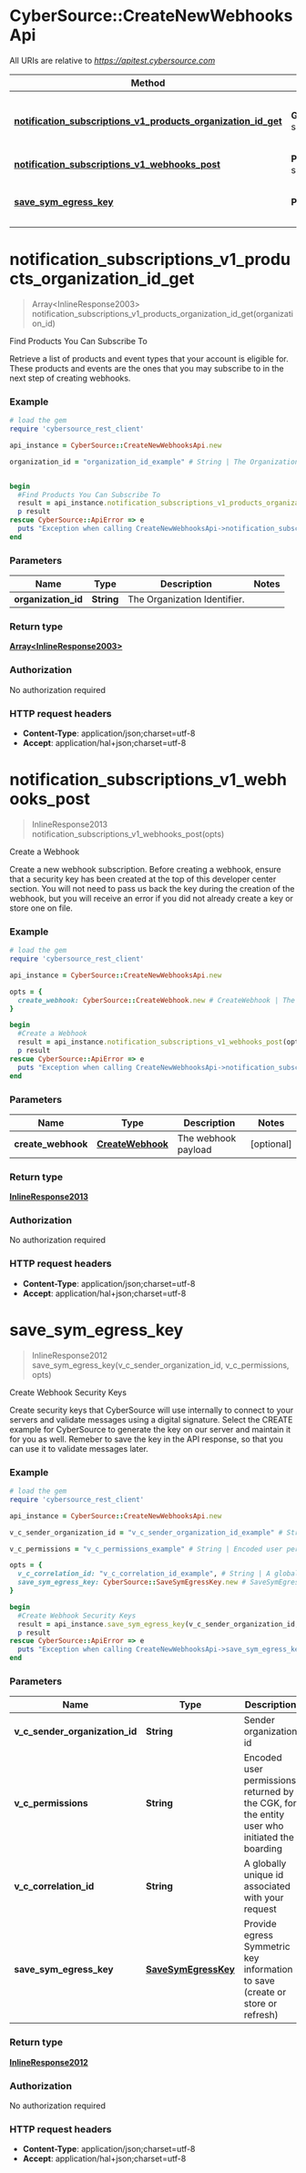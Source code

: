 # CyberSource::CreateNewWebhooksApi

All URIs are relative to *https://apitest.cybersource.com*

Method | HTTP request | Description
------------- | ------------- | -------------
[**notification_subscriptions_v1_products_organization_id_get**](CreateNewWebhooksApi.md#notification_subscriptions_v1_products_organization_id_get) | **GET** /notification-subscriptions/v1/products/{organizationId} | Find Products You Can Subscribe To
[**notification_subscriptions_v1_webhooks_post**](CreateNewWebhooksApi.md#notification_subscriptions_v1_webhooks_post) | **POST** /notification-subscriptions/v1/webhooks | Create a Webhook
[**save_sym_egress_key**](CreateNewWebhooksApi.md#save_sym_egress_key) | **POST** /kms/egress/v2/keys-sym | Create Webhook Security Keys


# **notification_subscriptions_v1_products_organization_id_get**
> Array&lt;InlineResponse2003&gt; notification_subscriptions_v1_products_organization_id_get(organization_id)

Find Products You Can Subscribe To

Retrieve a list of products and event types that your account is eligible for. These products and events are the ones that you may subscribe to in the next step of creating webhooks.

### Example
```ruby
# load the gem
require 'cybersource_rest_client'

api_instance = CyberSource::CreateNewWebhooksApi.new

organization_id = "organization_id_example" # String | The Organization Identifier.


begin
  #Find Products You Can Subscribe To
  result = api_instance.notification_subscriptions_v1_products_organization_id_get(organization_id)
  p result
rescue CyberSource::ApiError => e
  puts "Exception when calling CreateNewWebhooksApi->notification_subscriptions_v1_products_organization_id_get: #{e}"
end
```

### Parameters

Name | Type | Description  | Notes
------------- | ------------- | ------------- | -------------
 **organization_id** | **String**| The Organization Identifier. | 

### Return type

[**Array&lt;InlineResponse2003&gt;**](InlineResponse2003.md)

### Authorization

No authorization required

### HTTP request headers

 - **Content-Type**: application/json;charset=utf-8
 - **Accept**: application/hal+json;charset=utf-8



# **notification_subscriptions_v1_webhooks_post**
> InlineResponse2013 notification_subscriptions_v1_webhooks_post(opts)

Create a Webhook

Create a new webhook subscription. Before creating a webhook, ensure that a security key has been created at the top of this developer center section. You will not need to pass us back the key during the creation of the webhook, but you will receive an error if you did not already create a key or store one on file. 

### Example
```ruby
# load the gem
require 'cybersource_rest_client'

api_instance = CyberSource::CreateNewWebhooksApi.new

opts = { 
  create_webhook: CyberSource::CreateWebhook.new # CreateWebhook | The webhook payload
}

begin
  #Create a Webhook
  result = api_instance.notification_subscriptions_v1_webhooks_post(opts)
  p result
rescue CyberSource::ApiError => e
  puts "Exception when calling CreateNewWebhooksApi->notification_subscriptions_v1_webhooks_post: #{e}"
end
```

### Parameters

Name | Type | Description  | Notes
------------- | ------------- | ------------- | -------------
 **create_webhook** | [**CreateWebhook**](CreateWebhook.md)| The webhook payload | [optional] 

### Return type

[**InlineResponse2013**](InlineResponse2013.md)

### Authorization

No authorization required

### HTTP request headers

 - **Content-Type**: application/json;charset=utf-8
 - **Accept**: application/hal+json;charset=utf-8



# **save_sym_egress_key**
> InlineResponse2012 save_sym_egress_key(v_c_sender_organization_id, v_c_permissions, opts)

Create Webhook Security Keys

Create security keys that CyberSource will use internally to connect to your servers and validate messages using a digital signature.  Select the CREATE example for CyberSource to generate the key on our server and maintain it for you as well. Remeber to save the key in the API response, so that you can use it to validate messages later. 

### Example
```ruby
# load the gem
require 'cybersource_rest_client'

api_instance = CyberSource::CreateNewWebhooksApi.new

v_c_sender_organization_id = "v_c_sender_organization_id_example" # String | Sender organization id

v_c_permissions = "v_c_permissions_example" # String | Encoded user permissions returned by the CGK, for the entity user who initiated the boarding

opts = { 
  v_c_correlation_id: "v_c_correlation_id_example", # String | A globally unique id associated with your request
  save_sym_egress_key: CyberSource::SaveSymEgressKey.new # SaveSymEgressKey | Provide egress Symmetric key information to save (create or store or refresh)
}

begin
  #Create Webhook Security Keys
  result = api_instance.save_sym_egress_key(v_c_sender_organization_id, v_c_permissions, opts)
  p result
rescue CyberSource::ApiError => e
  puts "Exception when calling CreateNewWebhooksApi->save_sym_egress_key: #{e}"
end
```

### Parameters

Name | Type | Description  | Notes
------------- | ------------- | ------------- | -------------
 **v_c_sender_organization_id** | **String**| Sender organization id | 
 **v_c_permissions** | **String**| Encoded user permissions returned by the CGK, for the entity user who initiated the boarding | 
 **v_c_correlation_id** | **String**| A globally unique id associated with your request | [optional] 
 **save_sym_egress_key** | [**SaveSymEgressKey**](SaveSymEgressKey.md)| Provide egress Symmetric key information to save (create or store or refresh) | [optional] 

### Return type

[**InlineResponse2012**](InlineResponse2012.md)

### Authorization

No authorization required

### HTTP request headers

 - **Content-Type**: application/json;charset=utf-8
 - **Accept**: application/hal+json;charset=utf-8




